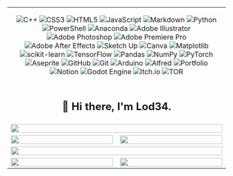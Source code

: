 <table width="100%" align="center">
  <!-- Riga 1: Tech Stack -->
  <tr>
    <td colspan="2" align="center">
      <div>
      
![C++](https://img.shields.io/badge/c++-%2300599C.svg?style=for-the-badge&logo=c%2B%2B&logoColor=white) ![CSS3](https://img.shields.io/badge/css3-%231572B6.svg?style=for-the-badge&logo=css3&logoColor=white) ![HTML5](https://img.shields.io/badge/html5-%23E34F26.svg?style=for-the-badge&logo=html5&logoColor=white) ![JavaScript](https://img.shields.io/badge/javascript-%23323330.svg?style=for-the-badge&logo=javascript&logoColor=%23F7DF1E) ![Markdown](https://img.shields.io/badge/markdown-%23000000.svg?style=for-the-badge&logo=markdown&logoColor=white) ![Python](https://img.shields.io/badge/python-3670A0?style=for-the-badge&logo=python&logoColor=ffdd54) ![PowerShell](https://img.shields.io/badge/PowerShell-%235391FE.svg?style=for-the-badge&logo=powershell&logoColor=white) ![Anaconda](https://img.shields.io/badge/Anaconda-%2344A833.svg?style=for-the-badge&logo=anaconda&logoColor=white) ![Adobe Illustrator](https://img.shields.io/badge/adobe%20illustrator-%23FF9A00.svg?style=for-the-badge&logo=adobe%20illustrator&logoColor=white) ![Adobe Photoshop](https://img.shields.io/badge/adobe%20photoshop-%2331A8FF.svg?style=for-the-badge&logo=adobe%20photoshop&logoColor=white) ![Adobe Premiere Pro](https://img.shields.io/badge/Adobe%20Premiere%20Pro-9999FF.svg?style=for-the-badge&logo=Adobe%20Premiere%20Pro&logoColor=white) ![Adobe After Effects](https://img.shields.io/badge/Adobe%20After%20Effects-9999FF.svg?style=for-the-badge&logo=Adobe%20After%20Effects&logoColor=white) ![Sketch Up](https://img.shields.io/badge/SketchUp-005F9E?style=for-the-badge&logo=sketchup&logoColor=white) ![Canva](https://img.shields.io/badge/Canva-%2300C4CC.svg?style=for-the-badge&logo=Canva&logoColor=white) ![Matplotlib](https://img.shields.io/badge/Matplotlib-%23ffffff.svg?style=for-the-badge&logo=Matplotlib&logoColor=black) ![scikit-learn](https://img.shields.io/badge/scikit--learn-%23F7931E.svg?style=for-the-badge&logo=scikit-learn&logoColor=white) ![TensorFlow](https://img.shields.io/badge/TensorFlow-%23FF6F00.svg?style=for-the-badge&logo=TensorFlow&logoColor=white) ![Pandas](https://img.shields.io/badge/pandas-%23150458.svg?style=for-the-badge&logo=pandas&logoColor=white) ![NumPy](https://img.shields.io/badge/numpy-%23013243.svg?style=for-the-badge&logo=numpy&logoColor=white) ![PyTorch](https://img.shields.io/badge/PyTorch-%23EE4C2C.svg?style=for-the-badge&logo=PyTorch&logoColor=white) ![Aseprite](https://img.shields.io/badge/Aseprite-FFFFFF?style=for-the-badge&logo=Aseprite&logoColor=#7D929E) ![GitHub](https://img.shields.io/badge/github-%23121011.svg?style=for-the-badge&logo=github&logoColor=white) ![Git](https://img.shields.io/badge/git-%23F05033.svg?style=for-the-badge&logo=git&logoColor=white) ![Arduino](https://img.shields.io/badge/-Arduino-00979D?style=for-the-badge&logo=Arduino&logoColor=white) ![Alfred](https://img.shields.io/badge/alfred-%235C1F87.svg?style=for-the-badge&logo=alfred) ![Portfolio](https://img.shields.io/badge/Portfolio-%23000000.svg?style=for-the-badge&logo=firefox&logoColor=#FF7139) ![Notion](https://img.shields.io/badge/Notion-%23000000.svg?style=for-the-badge&logo=notion&logoColor=white) ![Godot Engine](https://img.shields.io/badge/GODOT-%23FFFFFF.svg?style=for-the-badge&logo=godot-engine) ![Itch.io](https://img.shields.io/badge/Itch-%23FF0B34.svg?style=for-the-badge&logo=Itch.io&logoColor=white) ![TOR](https://img.shields.io/badge/tor-%237E4798.svg?style=for-the-badge&logo=tor-project&logoColor=white)
      </div>
    </td>
  </tr>

  <!-- Riga 2: Hi there, I'm Lod34. -->
  <tr>
    <td colspan="2">
      <h2 align="center">👋 Hi there, I'm Lod34.</h2>
    </td>
  </tr>

  <!-- Riga 3: Ranking -->
  <tr>
    <td colspan="2" align="center"> <a href="https://github.com/Lod34">
        <picture>
        <source
          srcset="https://github-readme-stats.vercel.app/api?username=Lod34&show_icons=true&hide_border=true&count_private=true&include_all_commits=false&number_format=long&theme=transparent"
          media="(prefers-color-scheme: dark)" />
        <source
          srcset="https://github-readme-stats.vercel.app/api?username=Lod34&show_icons=true&hide_border=true&count_private=true&include_all_commits=false&number_format=long&theme=transparent"
          media="(prefers-color-scheme: light), (prefers-color-scheme: no-preference)" />
        <img src="https://github-readme-stats.vercel.app/api?username=Lod34&show_icons=true&hide_border=true&count_private=true&include_all_commits=false&number_format=long&theme=transparent"
        width="100%" />
      </picture>
    </a></td>
  </tr>

  <!-- Riga 4: Streak e Most used languages -->
  <tr>
    <td style="wid: 100%;" align="center"><a href="https://github.com/Lod34">
        <picture>
        <source
          srcset="https://nirzak-streak-stats.vercel.app?user=Lod34&theme=transparent&hide_border=true&mode=weekly&background=00000000)"
          media="(prefers-color-scheme: dark)" />
        <source
          srcset="https://nirzak-streak-stats.vercel.app?user=Lod34&theme=transparent&hide_border=true&mode=weekly&background=00000000)"
          media="(prefers-color-scheme: light), (prefers-color-scheme: no-preference)" />
        <img src="https://nirzak-streak-stats.vercel.app?user=Lod34&theme=transparent&hide_border=true&mode=weekly&background=00000000)" 
        width="100%" />
        </picture>
    </a></td>
    <td style="width: 50%" align="center"><a href="https://github.com/Lod34">
        <picture>
        <source
          srcset="https://github-readme-stats.vercel.app/api/top-langs/?username=Lod34&theme=transparent&hide_border=true&include_all_commits=true&count_private=true&layout=compact"
          media="(prefers-color-scheme: dark)" />
        <source
          srcset="https://github-readme-stats.vercel.app/api/top-langs/?username=Lod34&theme=transparent&hide_border=true&include_all_commits=true&count_private=true&layout=compact"
          media="(prefers-color-scheme: light), (prefers-color-scheme: no-preference)" />
        <img src="https://github-readme-stats.vercel.app/api/top-langs/?username=Lod34&theme=transparent&hide_border=true&include_all_commits=true&count_private=true&layout=compact" 
        width="100%" />
        </picture>
    </a></td>
  </tr>

  <!-- Riga 5: Trophies -->
  <tr>
    <td colspan="6" align="center"><a href="https://github.com/ryo-ma/github-profile-trophy">
      <picture>
        <source
          srcset="https://github-profile-trophy.vercel.app/?username=Lod34&column=7&row=1&margin-w=8&no-bg=true&no-frame=true&theme=onestar"
          media="(prefers-color-scheme: dark)" />
        <source
          srcset="https://github-profile-trophy.vercel.app/?username=Lod34&column=7&row=1&margin-w=8&no-bg=true&no-frame=true&theme=transparent"
          media="(prefers-color-scheme: light), (prefers-color-scheme: no-preference)" />
        <img src="https://github-profile-trophy.vercel.app/?username=Lod34&column=7&row=1&margin-w=8&no-bg=true&no-frame=true" width="100%" />
      </picture>
    </a></td>
  </tr>

  <!-- Riga 6: Top contributed Repos e Random Quote -->
  <tr>
    <td style="width: 50%;" align="center"><a href="https://github.com/Lod34">
        <picture>
        <source
          srcset="https://github-contributor-stats.vercel.app/api?username=Lod34&limit=5&theme=transparent&hide_border=true&combine_all_yearly_contributions=true"
          media="(prefers-color-scheme: dark)" />
        <source
          srcset="https://github-contributor-stats.vercel.app/api?username=Lod34&limit=5&theme=transparent&combine_all_yearly_contributions=true&hide_border=true"
          media="(prefers-color-scheme: light), (prefers-color-scheme: no-preference)" />
        <img src="https://github-contributor-stats.vercel.app/api?username=Lod34&limit=5&theme=transparent&combine_all_yearly_contributions=true&hide_border=true" 
        width="100%" />
        </picture>
    </a></td>
    <td align="center"><a href="https://github.com/Lod34">
        <picture>
        <source
          srcset="https://github-readme-quotes-git-master-lod34s-projects.vercel.app/api?type=vertical&theme=transparent&border=true"
          media="(prefers-color-scheme: dark)" />
        <source
          srcset="https://github-readme-quotes-git-master-lod34s-projects.vercel.app/api?type=vertical&theme=light&border=true"
          media="(prefers-color-scheme: light), (prefers-color-scheme: no-preference)" />
        <img src="https://github-readme-quotes-git-master-lod34s-projects.vercel.app/api?type=vertical&theme=transparent&border=true"
        width="100%" />
        </picture>
    </a></td>
  </tr>
</table>
